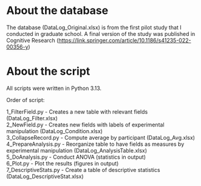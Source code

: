 # About the database

The database (DataLog_Original.xlsx) is from the first pilot study that I conducted in graduate school. A final version of the study was published in Cognitive Research (https://link.springer.com/article/10.1186/s41235-022-00356-y)

# About the script

All scripts were written in Python 3.13.

Order of script:

1_FilterField.py - Creates a new table with relevant fields (DataLog_Filter.xlsx)<br />
2_NewField.py - Creates new fields with labels of experimental manipulation (DataLog_Condition.xlsx)<br />
3_CollapseRecord.py - Compute average by participant (DataLog_Avg.xlsx)<br />
4_PrepareAnalysis.py - Reorganize table to have fields as measures by experimental manipulation (DataLog_AnalysisTable.xlsx)<br />
5_DoAnalysis.py - Conduct ANOVA (statistics in output)<br />
6_Plot.py - Plot the results (figures in output)<br />
7_DescriptiveStats.py - Create a table of descriptive statistics (DataLog_DescriptiveStat.xlsx)
